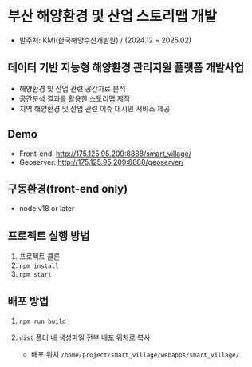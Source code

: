 # 부산 해양환경 및 산업 스토리맵 개발

- 발주처: KMI(한국해양수산개발원) / (2024.12 ~ 2025.02)

## 데이터 기반 지능형 해양환경 관리지원 플랫폼 개발사업

- 해양환경 및 산업 관련 공간자료 분석
- 공간분석 결과를 활용한 스토리맵 제작
- 지역 해양환경 및 산업 관련 이슈 대시민 서비스 제공

## Demo

- Front-end: http://175.125.95.209:8888/smart_village/
- Geoserver: http://175.125.95.209:8888/geoserver/

## 구동환경(front-end only)

- node v18 or later

## 프로젝트 실행 방법

1. 프로젝트 클론
1. `npm install`
1. `npm start`

## 배포 방법

1. `npm run build`
1. `dist` 폴더 내 생성파일 전부 배포 위치로 복사


    * 배포 위치 `/home/project/smart_village/webapps/smart_village/`
